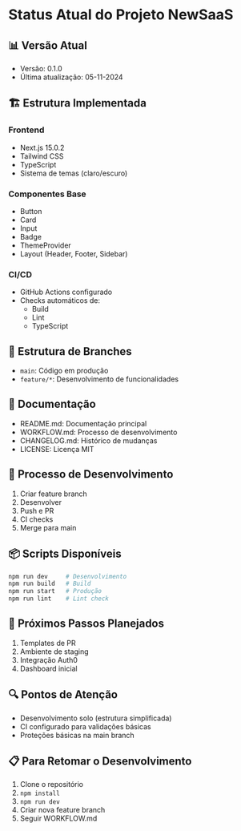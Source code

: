 # Status Atual do Projeto NewSaaS

## 📊 Versão Atual
- Versão: 0.1.0
- Última atualização: 05-11-2024

## 🏗️ Estrutura Implementada

### Frontend
- Next.js 15.0.2
- Tailwind CSS
- TypeScript
- Sistema de temas (claro/escuro)

### Componentes Base
- Button
- Card
- Input
- Badge
- ThemeProvider
- Layout (Header, Footer, Sidebar)

### CI/CD
- GitHub Actions configurado
- Checks automáticos de:
  - Build
  - Lint
  - TypeScript

## 🌳 Estrutura de Branches
- `main`: Código em produção
- `feature/*`: Desenvolvimento de funcionalidades

## 📝 Documentação
- README.md: Documentação principal
- WORKFLOW.md: Processo de desenvolvimento
- CHANGELOG.md: Histórico de mudanças
- LICENSE: Licença MIT

## 🔄 Processo de Desenvolvimento
1. Criar feature branch
2. Desenvolver
3. Push e PR
4. CI checks
5. Merge para main

## 📦 Scripts Disponíveis
```bash
npm run dev     # Desenvolvimento
npm run build   # Build
npm run start   # Produção
npm run lint    # Lint check
```

## 🎯 Próximos Passos Planejados
1. Templates de PR
2. Ambiente de staging
3. Integração Auth0
4. Dashboard inicial

## 🔍 Pontos de Atenção
- Desenvolvimento solo (estrutura simplificada)
- CI configurado para validações básicas
- Proteções básicas na main branch

## 📋 Para Retomar o Desenvolvimento
1. Clone o repositório
2. `npm install`
3. `npm run dev`
4. Criar nova feature branch
5. Seguir WORKFLOW.md 